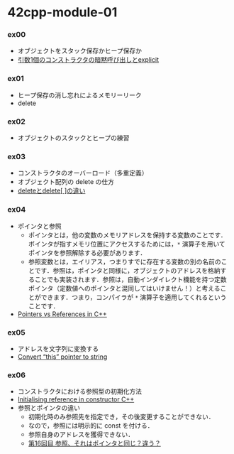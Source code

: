 # 42cpp-module-01
### ex00
- オブジェクトをスタック保存かヒープ保存か
- [引数1個のコンストラクタの暗黙呼び出しとexplicit](http://exlight.net/devel/cpp/explicit.html)

### ex01
- ヒープ保存の消し忘れによるメモリーリーク
- delete

### ex02
- オブジェクトのスタックとヒープの練習

### ex03
- コンストラクタのオーバーロード（多重定義）
- オブジェクト配列の delete の仕方
- [deleteとdelete[ ]の違い](https://superactionshootinggame4.hatenablog.com/entry/2018/01/26/135038)

### ex04
- ポインタと参照
    - ポインタとは，他の変数のメモリアドレスを保持する変数のことです．ポインタが指すメモリ位置にアクセスするためには，`*` 演算子を用いてポインタを参照解除する必要があります．
    - 参照変数とは，エイリアス，つまりすでに存在する変数の別の名前のことです．参照は，ポインタと同様に，オブジェクトのアドレスを格納することでも実装されます．参照は，自動インダイレクト機能を持つ定数ポインタ（定数値へのポインタと混同してはいけません！）と考えることができます．つまり，コンパイラが `*` 演算子を適用してくれるということです． 
- [Pointers vs References in C++](https://www.geeksforgeeks.org/pointers-vs-references-cpp/)

### ex05
- アドレスを文字列に変換する
- [Convert “this” pointer to string](https://stackoverflow.com/questions/7850125/convert-this-pointer-to-string)

### ex06
- コンストラクタにおける参照型の初期化方法
- [Initialising reference in constructor C++](https://stackoverflow.com/questions/6576109/initialising-reference-in-constructor-c)
- 参照とポインタの違い
  - 初期化時のみ参照先を指定でき，その後変更することができない．
  - なので，参照には明示的に const を付ける．
  - 参照自身のアドレスを獲得できない．
  - [第16回目 参照、それはポインタと同じ？違う？](https://theolizer.com/cpp-school1/cpp-school1-16/)
